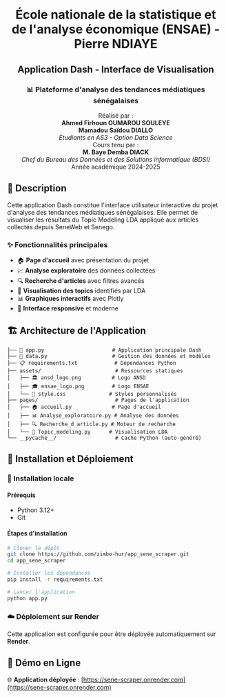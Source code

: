 # <center>École nationale de la statistique et de l'analyse économique (ENSAE) - Pierre NDIAYE</center>
## <center>Application Dash - Interface de Visualisation</center>
### <center>📊 Plateforme d'analyse des tendances médiatiques sénégalaises</center>

<center>Réalisé par :</center>  
<center><strong>Ahmed Firhoun OUMAROU SOULEYE</strong></center>  
<center><strong>Mamadou Saïdou DIALLO</strong></center>  
<center><em>Étudiants en AS3 - Option Data Science</em></center>

<center>Cours tenu par :</center>  
<center><strong>M. Baye Demba DIACK</strong></center>  
<center><em>Chef du Bureau des Données et des Solutions informatique (BDSI)</em></center>  
<center>Année académique 2024-2025</center>


## 🎯 Description

Cette application Dash constitue l'interface utilisateur interactive du projet d'analyse des tendances médiatiques sénégalaises. Elle permet de visualiser les résultats du Topic Modeling LDA appliqué aux articles collectés depuis SeneWeb et Senego.

### ✨ Fonctionnalités principales
- 🏠 **Page d'accueil** avec présentation du projet
- 📈 **Analyse exploratoire** des données collectées
- 🔍 **Recherche d'articles** avec filtres avancés
- 🧠 **Visualisation des topics** identifiés par LDA
- 📊 **Graphiques interactifs** avec Plotly
- 📱 **Interface responsive** et moderne

## 🏗️ Architecture de l'Application

```
├── 📱 app.py                      # Application principale Dash
├── 🔧 data.py                     # Gestion des données et modèles
├── 📋 requirements.txt            # Dépendances Python
├── assets/                        # Ressources statiques
│   ├── 🏛️ ansd_logo.png          # Logo ANSD
│   ├── 🎓 ensae_logo.png         # Logo ENSAE
│   └── 🎨 style.css              # Styles personnalisés
├── pages/                         # Pages de l'application
│   ├── 🏠 accueil.py             # Page d'accueil
│   ├── 📊 Analyse_exploratoire.py # Analyse des données
│   ├── 🔍 Recherche_d_article.py # Moteur de recherche
│   └── 🧠 Topic_modeling.py      # Visualisation LDA
└── __pycache__/                   # Cache Python (auto-généré)
```

## 🚀 Installation et Déploiement

### 🔧 Installation locale

#### Prérequis
- Python 3.12+
- Git

#### Étapes d'installation
```bash
# Cloner le dépôt
git clone https://github.com/zimbo-hur/app_sene_scraper.git
cd app_sene_scraper

# Installer les dépendances
pip install -r requirements.txt

# Lancer l'application
python app.py
```

### ☁️ Déploiement sur Render

Cette application est configurée pour être déployée automatiquement sur **Render**.


## 🚀 Démo en Ligne

🌐 **Application déployée** : [https://sene-scraper.onrender.com](https://sene-scraper.onrender.com)


